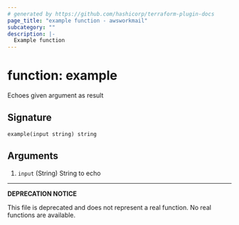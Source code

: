 ```yaml
---
# generated by https://github.com/hashicorp/terraform-plugin-docs
page_title: "example function - awsworkmail"
subcategory: ""
description: |-
  Example function
---
```


# function: example

Echoes given argument as result



## Signature

<!-- signature generated by tfplugindocs -->
```text
example(input string) string
```

## Arguments

<!-- arguments generated by tfplugindocs -->
1. `input` (String) String to echo

---

**DEPRECATION NOTICE**

This file is deprecated and does not represent a real function. No real functions are available.

